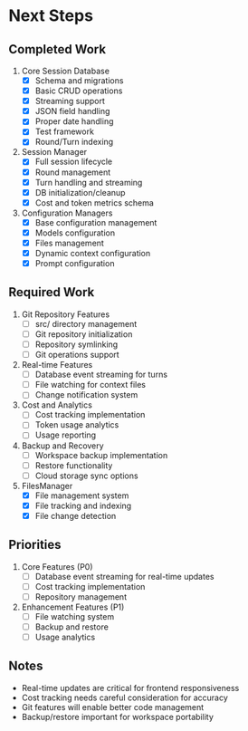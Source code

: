 # Next Steps

## Completed Work

1. Core Session Database
   - [x] Schema and migrations
   - [x] Basic CRUD operations
   - [x] Streaming support
   - [x] JSON field handling
   - [x] Proper date handling
   - [x] Test framework
   - [x] Round/Turn indexing

2. Session Manager
   - [x] Full session lifecycle
   - [x] Round management
   - [x] Turn handling and streaming
   - [x] DB initialization/cleanup
   - [x] Cost and token metrics schema

3. Configuration Managers
   - [x] Base configuration management
   - [x] Models configuration
   - [x] Files management
   - [x] Dynamic context configuration
   - [x] Prompt configuration

## Required Work

1. Git Repository Features
   - [ ] src/ directory management
   - [ ] Git repository initialization
   - [ ] Repository symlinking
   - [ ] Git operations support

2. Real-time Features
   - [ ] Database event streaming for turns
   - [ ] File watching for context files
   - [ ] Change notification system

3. Cost and Analytics
   - [ ] Cost tracking implementation
   - [ ] Token usage analytics
   - [ ] Usage reporting

4. Backup and Recovery
   - [ ] Workspace backup implementation
   - [ ] Restore functionality
   - [ ] Cloud storage sync options

5. FilesManager
   - [x] File management system
   - [x] File tracking and indexing
   - [x] File change detection

## Priorities

1. Core Features (P0)
   - [ ] Database event streaming for real-time updates
   - [ ] Cost tracking implementation
   - [ ] Repository management

2. Enhancement Features (P1)
   - [ ] File watching system
   - [ ] Backup and restore
   - [ ] Usage analytics

## Notes

- Real-time updates are critical for frontend responsiveness
- Cost tracking needs careful consideration for accuracy
- Git features will enable better code management
- Backup/restore important for workspace portability
